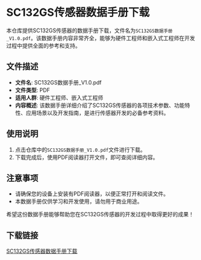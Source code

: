 # SC132GS传感器数据手册下载

本仓库提供SC132GS传感器的数据手册下载，文件名为`SC132GS数据手册_V1.0.pdf`。该数据手册内容非常齐全，能够为硬件工程师和嵌入式工程师在开发过程中提供全面的参考和支持。

## 文件描述

- **文件名**: SC132GS数据手册_V1.0.pdf
- **文件类型**: PDF
- **适用人群**: 硬件工程师、嵌入式工程师
- **内容概述**: 该数据手册详细介绍了SC132GS传感器的各项技术参数、功能特性、应用场景以及开发指南，是进行传感器开发的必备参考资料。

## 使用说明

1. 点击仓库中的`SC132GS数据手册_V1.0.pdf`文件进行下载。
2. 下载完成后，使用PDF阅读器打开文件，即可查阅详细内容。

## 注意事项

- 请确保您的设备上安装有PDF阅读器，以便正常打开和阅读文件。
- 本数据手册仅供学习和开发使用，请勿用于商业用途。

希望这份数据手册能够帮助您在SC132GS传感器的开发过程中取得更好的成果！

## 下载链接

[SC132GS传感器数据手册下载](https://pan.quark.cn/s/d20d19fdb675)